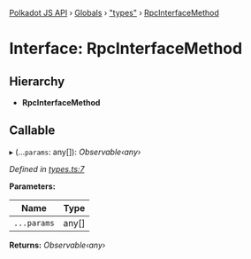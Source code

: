 [Polkadot JS API](../README.md) › [Globals](../globals.md) › ["types"](../modules/_types_.md) › [RpcInterfaceMethod](_types_.rpcinterfacemethod.md)

# Interface: RpcInterfaceMethod

## Hierarchy

* **RpcInterfaceMethod**

## Callable

▸ (...`params`: any[]): *Observable‹any›*

*Defined in [types.ts:7](https://github.com/polkadot-js/api/blob/75220eb54f/packages/rpc-core/src/types.ts#L7)*

**Parameters:**

Name | Type |
------ | ------ |
`...params` | any[] |

**Returns:** *Observable‹any›*
